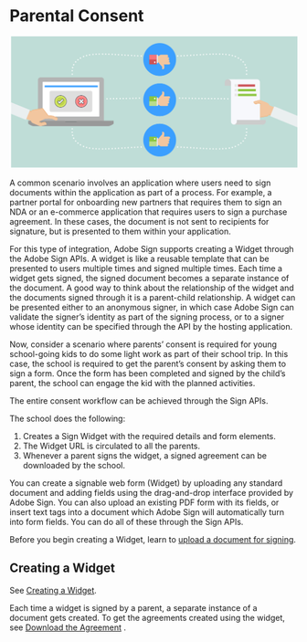 # Parental Consent

![parental consent](../img/sign_scenarios_1.png)

A common scenario involves an application where users need to sign documents within the application as part of a process. For example, a partner portal for onboarding new partners that requires them to sign an NDA or an e-commerce application that requires users to sign a purchase agreement. In these cases, the document is not sent to recipients for signature, but is presented to them within your application.

For this type of integration, Adobe Sign supports creating a Widget through the Adobe Sign APIs. A widget is like a reusable template that can be presented to users multiple times and signed multiple times. Each time a widget gets signed, the signed document becomes a separate instance of the document. A good way to think about the relationship of the widget and the documents signed through it is a parent-child relationship. A widget can be presented either to an anonymous signer, in which case Adobe Sign can validate the signer&rsquo;s identity as part of the signing process, or to a signer whose identity can be specified through the API by the hosting application.

Now, consider a scenario where parents&rsquo; consent is required for young school-going kids to do some light work as part of their school trip. In this case, the school is required to get the parent&rsquo;s consent by asking them to sign a form. Once the form has been completed and signed by the child&rsquo;s parent, the school can engage the kid with the planned activities.

The entire consent workflow can be achieved through the Sign APIs.

The school does the following:

1. Creates a Sign Widget with the required details and form elements.
2. The Widget URL is circulated to all the parents.
3. Whenever a parent signs the widget, a signed agreement can be downloaded by the school.

You can create a signable web form (Widget) by uploading any standard document and adding fields using the drag-and-drop interface provided by Adobe Sign. You can also upload an existing PDF form with its fields, or insert text tags into a document which Adobe Sign will automatically turn into form fields. You can do all of these through the Sign APIs.

Before you begin creating a Widget, learn to [upload a document for signing](../api_usage/send_signing.md).

## **Creating a Widget**

See [Creating a Widget](../api_uasge/create_widget.md).

Each time a widget is signed by a parent, a separate instance of a document gets created. To get the agreements created using the widget, see [Download the Agreement](../api_uasge/download_agreement.md) .


